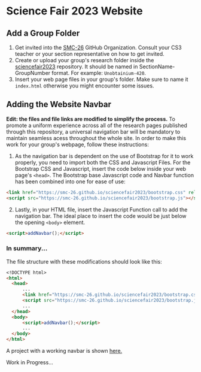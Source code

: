# Science Fair 2023 Website
## Add a Group Folder
1. Get invited into the [SMC-26](https://github.com/SMC-26) GitHub Organization. Consult your CS3 teacher or your section representative on how to get invited.
2. Create or upload your group's research folder inside the [sciencefair2023](https://github.com/SMC-26/sciencefair2023/) repository. It should be named in SectionName-GroupNumber format. For example: `Unobtainium-420`.
3. Insert your web page files in your group's folder. Make sure to name it `index.html` otherwise you might encounter some issues.
## Adding the Website Navbar
**Edit: the files and file links are modified to simplify the process.**
To promote a uniform experience across all of the research pages published through this repository, a universal navigation bar will be mandatory to maintain seamless acess throughout the whole site. In order to make this work for your group's webpage, follow these instructions:

1. As the navigation bar is dependent on the use of Bootstrap for it to work properly, you need to import both the CSS and Javascript Files. For the Bootstrap CSS and Javascript, insert the code below inside your web page's `<head>`. The Bootstrap base Javascript code and Navbar function has been combined into one for ease of use:
```md
<link href="https://smc-26.github.io/sciencefair2023/bootstrap.css" rel="stylesheet">
<script src="https://smc-26.github.io/sciencefair2023/bootstrap.js"></script>
```
2. Lastly, in your HTML file, insert the Javascript Function call to add the navigation bar. The ideal place to insert the code would be just below the opening `<body>` element.
```md
<script>addNavbar();</script>
```
### In summary...
The file structure with these modifications should look like this:
```md
<!DOCTYPE html>
<html>
  <head>
      ...
      <link href="https://smc-26.github.io/sciencefair2023/bootstrap.css" rel="stylesheet">
      <script src="https://smc-26.github.io/sciencefair2023/bootstrap.js"></script>
      ...
  </head>
  <body>
      <script>addNavbar();</script>
      ...
  </body>
</html>
```
A project with a working navbar is shown [here.](https://smc-26.github.io/sciencefair2023/Lithium-3/)

Work in Progress...
